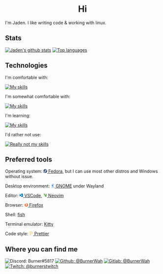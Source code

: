 <div align="center">
  <h1>Hi</h1>
</div>

I'm Jaden. I like writing code & working with linux.

## Stats

[![Jaden's github stats](https://github-readme-stats.vercel.app/api?username=BurnerWah&show_icons=true&theme=radical&card_width=450)](https://github.com/anuraghazra/github-readme-stats)
[![Top languages](https://github-readme-stats.vercel.app/api/top-langs/?username=BurnerWah&layout=compact&langs_count=8&theme=radical&exclude_repo=CIS-350-Assignment-5A,CIS-350-Assignment-5B,CIS-350-Assgnment-6,&hide=shaderlab)](https://github.com/anuraghazra/github-readme-stats)

## Technologies

I'm comfortable with:

[![My skills](https://skillicons.dev/icons?perline=6&i=js,html,css,ts,neovim,vscode,vim,idea,git,bash,cloudflare,github,md,lua,java,linux,nodejs,workers,regex)](https://skillicons.dev/)

I'm somewhat comfortable with:

[![My skills](https://skillicons.dev/icons?perline=6&i=androidstudio,githubactions,gitlab,mysql,py,visualstudio,unity,jquery,php,bootstrap)](https://skillicons.dev/)

I'm learning:

[![My skills](https://skillicons.dev/icons?perline=6&i=astro,aws,azure,bots,cs,cpp,deno,docker,dotnet,go,gradle,jest,kotlin,latex,netlify,nuxtjs,raspberrypi,react,ruby,rust,svelte,vercel,vite,vue)](https://skillicons.dev/)

I'd rather not use:

[![Really not my skills](https://skillicons.dev/icons?perline=6&i=perl,perl,perl,perl,perl,nextjs)](https://skillicons.dev/)

## Preferred tools

Operating system:
[<img width="12px" src="assets/simpleicons/fedora.svg"/> Fedora](https://getfedora.org/),
but I can use most other distros and Windows without issue.

Desktop environment:
[<img width="12px" src="assets/simpleicons/gnome.svg"/> GNOME](https://www.gnome.org/)
under Wayland

Editor:
[<img width="12px" src="assets/simpleicons/visualstudiocode.svg"/> VSCode](https://code.visualstudio.com/),
[<img width="12px" src="assets/simpleicons/neovim.svg"/> Neovim](https://neovim.io/)

Browser:
[<img width="12px" src="assets/simpleicons/firefoxbrowser.svg"/> Firefox](https://www.mozilla.org/en-US/firefox/new/)

Shell: [fish](https://fishshell.com/)

Terminal emulator: [Kitty](https://github.com/kovidgoyal/kitty)

Code style:
[<img width="12px" src="assets/simpleicons/prettier.svg"/> Prettier](https://prettier.io/)

## Where you can find me

![Discord: Burner#5817](https://img.shields.io/badge/-Burner%235817-black?style=flat-square&logo=discord)
[![Github: @BurnerWah](https://img.shields.io/badge/-BurnerWah-181717?style=flat-square&logo=github)](https://github.com/BurnerWah)
[![Gitlab: @BurnerWah](https://img.shields.io/badge/-BurnerWah-black?style=flat-square&logo=gitlab)](https://gitlab.com/BurnerWah)
[![Twitch: @burnerstwitch](https://img.shields.io/badge/-burnerstwitch-9146FF?style=flat-square&logo=twitch&logoColor=white)](https://www.twitch.tv/burnerstwitch)
